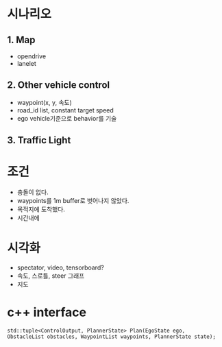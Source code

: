 # 시나리오 
## 1. Map
- opendrive
- lanelet

## 2. Other vehicle control
- waypoint(x, y, 속도)
- road_id list, constant target speed
- ego vehicle기준으로 behavior를 기술

## 3. Traffic Light


# 조건
- 충돌이 없다.
- waypoints를 1m buffer로 벗어나지 않았다. 
- 목적지에 도착했다.
- 시간내에 

# 시각화
- spectator, video, tensorboard?
- 속도, 스로틀, steer 그래프
- 지도

# c++ interface

    std::tuple<ControlOutput, PlannerState> Plan(EgoState ego, ObstacleList obstacles, WaypointList waypoints, PlannerState state);